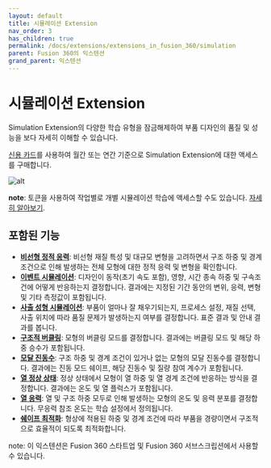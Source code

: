 ```yaml
---
layout: default
title: 시뮬레이션 Extension
nav_order: 3
has_children: true
permalink: /docs/extensions/extensions_in_fusion_360/simulation
parent: Fusion 360의 익스텐션
grand_parent: 익스텐션
---
```

시뮬레이션 Extension
===============

Simulation Extension의 다양한 학습 유형을 잠금해제하여 부품 디자인의 품질 및 성능을 보다 자세히 이해할 수 있습니다.

[신용 카드](https://www.autodesk.com/products/fusion-360/pricing#extensions)를 사용하여 월간 또는 연간 기준으로 Simulation Extension에 대한 액세스를 구매합니다.

![alt](https://help.autodesk.com/cloudhelp/KOR/Fusion-Extensions/images/example/simulation-extension.png)

**note**: 토큰을 사용하여 작업별로 개별 시뮬레이션 학습에 액세스할 수도 있습니다. [자세히 알아보기](?guid=GUID-97268379-A0C4-4426-8929-2FB3F3FB439C).

포함된 기능
------

*   [**비선형 정적 응력**](https://help.autodesk.com/view/NINVFUS/KOR/?guid=SIM-NONLIN-STATIC-STRESS): 비선형 재질 특성 및 대규모 변형을 고려하면서 구조 하중 및 경계 조건으로 인해 발생하는 전체 모형에 대한 정적 응력 및 변형을 확인합니다.
*   [**이벤트 시뮬레이션**](https://help.autodesk.com/view/NINVFUS/KOR/?guid=SIM-EVENT-SIM-STUDY-CONCEPT): 디자인이 동작(초기 속도 포함), 영향, 시간 종속 하중 및 구속조건에 어떻게 반응하는지 결정합니다. 결과에는 지정된 기간 동안의 변위, 응력, 변형 및 기타 측정값이 포함됩니다.
*   [**사출 성형 시뮬레이션**](https://help.autodesk.com/view/NINVFUS/KOR/?guid=SIM-INJ-MOLDING-SDY-CONCEPT): 부품이 얼마나 잘 채우기되는지, 프로세스 설정, 재질 선택, 사출 위치에 따라 품질 문제가 발생하는지 여부를 결정합니다. 표준 결과 및 안내 결과를 봅니다.
*   [**구조적 버클링**](https://help.autodesk.com/view/NINVFUS/KOR/?guid=SIM-STRUCT-BUCK-ANALYSIS): 모형의 버클링 모드를 결정합니다. 결과에는 버클링 모드 및 해당 하중 승수가 포함됩니다.
*   [**모달 진동수**](https://help.autodesk.com/view/NINVFUS/KOR/?guid=SIM-MOD-FREQ-ANALYSIS): 구조 하중 및 경계 조건이 있거나 없는 모형의 모달 진동수를 결정합니다. 결과에는 진동 모드 쉐이프, 해당 진동수 및 질량 참여 계수가 포함됩니다.
*   [**열 정상 상태**](https://help.autodesk.com/view/NINVFUS/KOR/?guid=SIM-THERMAL-ANALYSIS): 정상 상태에서 모형이 열 하중 및 열 경계 조건에 반응하는 방식을 결정합니다. 결과에는 온도 및 열 플럭스가 포함됩니다.
*   [**열 응력**](https://help.autodesk.com/view/NINVFUS/KOR/?guid=SIM-THERMAL-STRESS-ANALYSIS): 열 및 구조 하중 모두로 인해 발생하는 모형의 온도 및 응력 분포를 결정합니다. 무응력 참조 온도는 학습 설정에서 정의됩니다.
*   [**쉐이프 최적화**](https://help.autodesk.com/view/NINVFUS/KOR/?guid=SIM-SHAPE-OPTIMIZATION): 형상에 적용된 하중 및 경계 조건에 따라 부품을 경량이면서 구조적으로 효율적이 되도록 최적화합니다.

note: 이 익스텐션은 Fusion 360 스타트업 및 Fusion 360 서브스크립션에서 사용할 수 있습니다.

